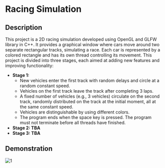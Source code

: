 # Racing Simulation
## Description
This project is a 2D racing simulation developed using OpenGL and GLFW library in C++. It provides a graphical window where cars move around two separate rectangular tracks, simulating a race. Each car is represented by a colored rectangle and has its own thread controlling its movement. This project is divided into three stages, each aimed at adding new features and improving functionality:
- **Stage 1:**
  - New vehicles enter the first track with random delays and circle at a random constant speed.
  - Vehicles on the first track leave the track after completing 3 laps.
  - A fixed number of vehicles (e.g., 3 vehicles) circulate on the second track, randomly distributed on the track at the initial moment, all at the same constant speed.
  - Vehicles are distinguishable by using different colors.
  - The program ends when the space key is pressed. The program must not terminate before all threads have finished.
- **Stage 2: TBA**
- **Stage 3: TBA**
## Demonstration
![1](https://github.com/Eastman16/RacingSimulation/assets/129722863/7d849a6d-c261-43ef-9f4e-7142a20144ee)
